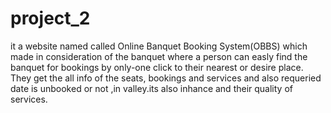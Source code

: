 # project_2
it a website named called Online Banquet Booking System(OBBS)  which made in consideration of the banquet where a person  can easly find the banquet for bookings by only-one click to their nearest or desire place. They get the all info of the seats, bookings and services and also requeried date is unbooked or not ,in valley.its also inhance and  their quality of services.
